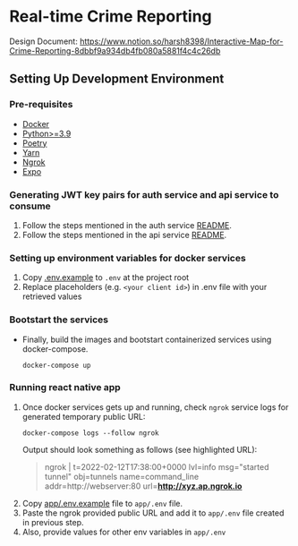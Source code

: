 # Real-time Crime Reporting

Design Document: https://www.notion.so/harsh8398/Interactive-Map-for-Crime-Reporting-8dbbf9a934db4fb080a5881f4c4c26db

## Setting Up Development Environment

### Pre-requisites

- [Docker](https://docs.docker.com/get-docker/)
- [Python>=3.9](https://www.python.org/downloads/)
- [Poetry](https://python-poetry.org/docs/#installation)
- [Yarn](https://classic.yarnpkg.com/lang/en/docs/install/#windows-stable)
- [Ngrok](https://ngrok.com/download)
- [Expo](https://docs.expo.dev/get-started/installation/)


### Generating JWT key pairs for auth service and api service to consume

1. Follow the steps mentioned in the auth service [README](./auth/README.md).
2. Follow the steps mentioned in the api service [README](./api/README.md).

### Setting up environment variables for docker services

1. Copy [.env.example](./.env.example) to `.env` at the project root
2. Replace placeholders (e.g. `<your client id>`) in .env file with your retrieved values

### Bootstart the services

- Finally, build the images and bootstart containerized services using docker-compose.
  ```shell
  docker-compose up
  ```

### Running react native app

1. Once docker services gets up and running, check `ngrok` service logs for generated temporary public URL:
   ```shell
   docker-compose logs --follow ngrok
   ```
   Output should look something as follows (see highlighted URL):
   > ngrok  | t=2022-02-12T17:38:00+0000 lvl=info msg="started tunnel" obj=tunnels name=command_line addr=http://webserver:80 url=**http://xyz.ap.ngrok.io**
2. Copy [app/.env.example](./app/.env.example) file to `app/.env` file.
3. Paste the ngrok provided public URL and add it to `app/.env` file created in previous step.
4. Also, provide values for other env variables in `app/.env`